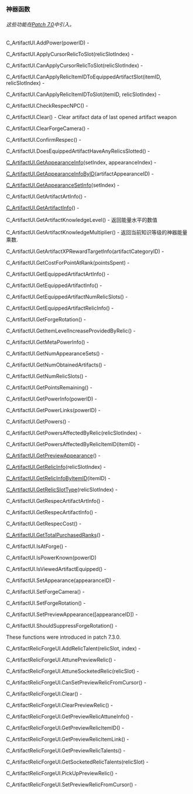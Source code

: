 ### 神器函数

###### 这些功能在[Patch 7.0](https://wow.gamepedia.com/Patch_7.0)中引入。

C\_ArtifactUI.AddPower\(powerID\) -

C\_ArtifactUI.ApplyCursorRelicToSlot\(relicSlotIndex\) -

C\_ArtifactUI.CanApplyCursorRelicToSlot\(relicSlotIndex\) -

C\_ArtifactUI.CanApplyRelicItemIDToEquippedArtifactSlot\(itemID, relicSlotIndex\) -

C\_ArtifactUI.CanApplyRelicItemIDToSlot\(itemID, relicSlotIndex\) -

C\_ArtifactUI.CheckRespecNPC\(\) -

C\_ArtifactUI.Clear\(\) - Clear artifact data of last opened artifact weapon

C\_ArtifactUI.ClearForgeCamera\(\) -

C\_ArtifactUI.ConfirmRespec\(\) -

C\_ArtifactUI.DoesEquippedArtifactHaveAnyRelicsSlotted\(\) -

[C\_ArtifactUI.GetAppearanceInfo](https://wow.gamepedia.com/API_C_ArtifactUI.GetAppearanceInfo)\(setIndex, appearanceIndex\) -

[C\_ArtifactUI.GetAppearanceInfoByID](https://wow.gamepedia.com/API_C_ArtifactUI.GetAppearanceInfoByID)\(artifactAppearanceID\) -

[C\_ArtifactUI.GetAppearanceSetInfo](https://wow.gamepedia.com/API_C_ArtifactUI.GetAppearanceSetInfo)\(setIndex\) -

C\_ArtifactUI.GetArtifactArtInfo\(\) -

[C\_ArtifactUI.GetArtifactInfo](https://wow.gamepedia.com/API_C_ArtifactUI.GetArtifactInfo)\(\) -

C\_ArtifactUI.GetArtifactKnowledgeLevel\(\) - 返回能量水平的数值

C\_ArtifactUI.GetArtifactKnowledgeMultiplier\(\) - 返回当前知识等级的神器能量乘数.

C\_ArtifactUI.GetArtifactXPRewardTargetInfo\(artifactCategoryID\) -

C\_ArtifactUI.GetCostForPointAtRank\(pointsSpent\) -

C\_ArtifactUI.GetEquippedArtifactArtInfo\(\) -

C\_ArtifactUI.GetEquippedArtifactInfo\(\) -

C\_ArtifactUI.GetEquippedArtifactNumRelicSlots\(\) -

C\_ArtifactUI.GetEquippedArtifactRelicInfo\(\) -

C\_ArtifactUI.GetForgeRotation\(\) -

C\_ArtifactUI.GetItemLevelIncreaseProvidedByRelic\(\) -

C\_ArtifactUI.GetMetaPowerInfo\(\) -

C\_ArtifactUI.GetNumAppearanceSets\(\) -

C\_ArtifactUI.GetNumObtainedArtifacts\(\) -

C\_ArtifactUI.GetNumRelicSlots\(\) -

C\_ArtifactUI.GetPointsRemaining\(\) -

C\_ArtifactUI.GetPowerInfo\(powerID\) -

C\_ArtifactUI.GetPowerLinks\(powerID\) -

C\_ArtifactUI.GetPowers\(\) -

C\_ArtifactUI.GetPowersAffectedByRelic\(relicSlotIndex\) -

C\_ArtifactUI.GetPowersAffectedByRelicItemID\(itemID\) -

[C\_ArtifactUI.GetPreviewAppearance](https://wow.gamepedia.com/API_C_ArtifactUI.GetPreviewAppearance)\(\) -

[C\_ArtifactUI.GetRelicInfo](https://wow.gamepedia.com/API_C_ArtifactUI.GetRelicInfo)\(relicSlotIndex\) -

[C\_ArtifactUI.GetRelicInfoByItemID](https://wow.gamepedia.com/API_C_ArtifactUI.GetRelicInfoByItemID)\(itemID\) -

[C\_ArtifactUI.GetRelicSlotType](https://wow.gamepedia.com/API_C_ArtifactUI.GetRelicSlotType)\(relicSlotIndex\) -

C\_ArtifactUI.GetRespecArtifactArtInfo\(\) -

C\_ArtifactUI.GetRespecArtifactInfo\(\) -

C\_ArtifactUI.GetRespecCost\(\) -

[C\_ArtifactUI.GetTotalPurchasedRanks](https://wow.gamepedia.com/API_C_ArtifactUI.GetTotalPurchasedRanks)\(\) -

C\_ArtifactUI.IsAtForge\(\) -

C\_ArtifactUI.IsPowerKnown\(powerID\)

C\_ArtifactUI.IsViewedArtifactEquipped\(\) -

C\_ArtifactUI.SetAppearance\(appearanceID\) -

C\_ArtifactUI.SetForgeCamera\(\) -

C\_ArtifactUI.SetForgeRotation\(\) -

C\_ArtifactUI.SetPreviewAppearance\(\[appearanceID\]\) -

C\_ArtifactUI.ShouldSuppressForgeRotation\(\) -

These functions were introduced in patch 7.3.0.



C\_ArtifactRelicForgeUI.AddRelicTalent\(relicSlot, index\) -

C\_ArtifactRelicForgeUI.AttunePreviewRelic\(\) -

C\_ArtifactRelicForgeUI.AttuneSocketedRelic\(relicSlot\) -

C\_ArtifactRelicForgeUI.CanSetPreviewRelicFromCursor\(\) -

C\_ArtifactRelicForgeUI.Clear\(\) -

C\_ArtifactRelicForgeUI.ClearPreviewRelic\(\) -

C\_ArtifactRelicForgeUI.GetPreviewRelicAttuneInfo\(\) -

C\_ArtifactRelicForgeUI.GetPreviewRelicItemID\(\) -

C\_ArtifactRelicForgeUI.GetPreviewRelicItemLink\(\) -

C\_ArtifactRelicForgeUI.GetPreviewRelicTalents\(\) -

C\_ArtifactRelicForgeUI.GetSocketedRelicTalents\(relicSlot\) -

C\_ArtifactRelicForgeUI.PickUpPreviewRelic\(\) -

C\_ArtifactRelicForgeUI.SetPreviewRelicFromCursor\(\) -


